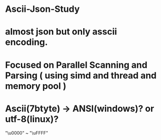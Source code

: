 # Ascii-Json-Study

# almost json but only asscii encoding.

# Focused on Parallel Scanning and Parsing ( using simd and thread and memory pool )

# Ascii(7btyte) -> ANSI(windows)? or utf-8(linux)?
"\u0000" ~ "\uFFFF"
